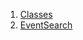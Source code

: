 

1. [Classes](widgets_event_search_delegate/widgets_event_search_delegate-library.html#classes)
2. [EventSearch](widgets_event_search_delegate/EventSearch-class.html)
